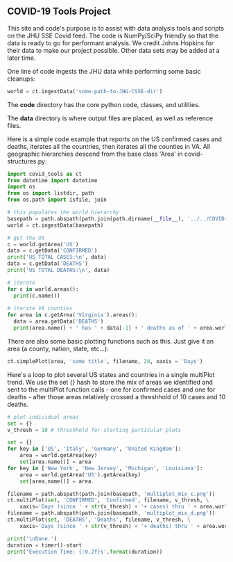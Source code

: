 <h2>COVID-19 Tools Project</h2>

This site and code's purpose is to assist with data analysis tools and scripts on the JHU SSE Covid feed.  The code is NumPy/SciPy friendly so that the data is ready to go for performant analysis.  We credit Johns Hopkins for their data to make our project possible.  Other data sets may be added at a later time.<br>

One line of code ingests the JHU data while performing some basic cleanups:

```python
world = ct.ingestData('some-path-to-JHU-CSSE-dir')
```

The <b>code</b> directory has the core python code, classes, and utilities.<br>

The <b>data</b> directory is where output files are placed, as well as reference files.<br>

Here is a simple code example that reports on the US confirmed cases and deaths, iterates all the countries, then iterates all the counties in VA.  All geographic hierarchies descend from the base class 'Area' in covid-structures.py:

```python
import covid_tools as ct
from datetime import datetime
import os
from os import listdir, path
from os.path import isfile, join

# this populates the world hierarchy
basepath = path.abspath(path.join(path.dirname(__file__), '../../COVID-19/csse_covid_19_data/csse_covid_19_time_series/'))
world = ct.ingestData(basepath)

# get the US
c = world.getArea('US')
data = c.getData('CONFIRMED')
print('US TOTAL CASES:\n', data)
data = c.getData('DEATHS')
print('US TOTAL DEATHS:\n', data)

# iterate
for c in world.areas():
  print(c.name())
 
# iterate VA counties
for area in c.getArea('Virginia').areas():
  data = area.getData('DEATHS')
  print(area.name() + ' has ' + data[-1] + ' deaths as of ' + area.world.getDates()[-1].strftime('%m/%d/%Y') + '...')
```

There are also some basic plotting functions such as this.  Just give it an area (a county, nation, state, etc...):

```python
ct.simplePlot(area, 'some title', filename, 20, xaxis = 'Days')
```

Here's a loop to plot several US states and countries in a single multiPlot trend.  We use the set {} hash to store the mix of areas we identified and sent to the multiPlot function calls - one for confirmed cases and one for deaths - after those areas relatively crossed a threshhold of 10 cases and 10 deaths.

```python
# plot individual areas
set = {}
v_thresh = 10 # threshhold for starting particular plots

set = {}
for key in ['US', 'Italy', 'Germany', 'United Kingdom']:
	area = world.getArea(key)
	set[area.name()] = area
for key in ['New York', 'New Jersey', 'Michigan', 'Louisiana']:
	area = world.getArea('US').getArea(key)
	set[area.name()] = area

filename = path.abspath(path.join(basepath, 'multiplot_mix_c.png'))
ct.multiPlot(set, 'CONFIRMED', 'Confirmed', filename, v_thresh, \
	xaxis='Days (since ' + str(v_thresh) + '+ cases) thru ' + area.world.getDates()[-1].strftime('%m/%d/%Y'), overlay=['avg'])
filename = path.abspath(path.join(basepath, 'multiplot_mix_d.png'))
ct.multiPlot(set, 'DEATHS', 'Deaths', filename, v_thresh, \
	xaxis='Days (since ' + str(v_thresh) + '+ deaths) thru ' + area.world.getDates()[-1].strftime('%m/%d/%Y'), overlay=['avg'])

print('\nDone.')
duration = timer()-start
print('Execution Time: {:0.2f}s'.format(duration))
```
